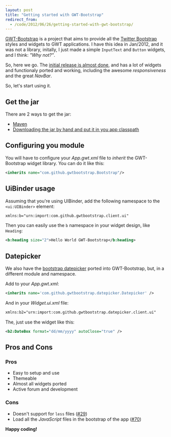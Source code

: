 ```yaml
---
layout: post
title: "Getting started with GWT-Bootstrap"
redirect_from:
  - /code/2012/06/26/getting-started-with-gwt-bootstrap/
---
```


[GWT-Bootstrap](http://gwtbootstrap.github.com) is a project that aims to provide all the [Twitter Bootstrap](http://twitter.github.com/bootstrap) styles and widgets to GWT applications.
I have this idea in Jan/2012, and it was not a library, initally, I just made a simple `InputText` and `Button` widgets, and I think: _"Why not?"_.

So, here we go. The [initial release is almost done](https://github.com/gwtbootstrap/gwt-bootstrap/issues?milestone=3&page=1&state=open), and has a lot of widgets and functionaly ported and working, including the awesome _responsiveness_ and the great _NavBar_.

So, let's start using it.

## Get the jar

There are 2 ways to get the jar:

* [Maven](https://github.com/gwtbootstrap/gwt-bootstrap/wiki/Using-GWT-Bootstrap-Maven-Repository)
* [Downloading the jar by hand and put it in you app classpath](https://github.com/gwtbootstrap/gwt-bootstrap/downloads)

## Configuring you module

You will have to configure your _App.gwt.xml_ file to _inherit_ the GWT-Bootstrap widget library.
You can do it like this:

```xml
<inherits name="com.github.gwtbootstrap.Bootstrap"/>
```

## UiBinder usage

Assuming that you're using UIBinder, add the following namespace to the `<ui:UIBinder>` element:

```xml
xmlns:b="urn:import:com.github.gwtbootstrap.client.ui"
```

Then you can easily use the `b` namespace in your widget design, like `Heading`:

```xml
<b:heading size="2">Hello World GWT-Bootstrap</b:heading>
```

## Datepicker

We also have the [bootstrap datepicker](https://github.com/eternicode/bootstrap-datepicker) ported into GWT-Bootstrap, but, in a different module and namespace.

Add to your _App.gwt.xml_:

```xml
<inherits name='com.github.gwtbootstrap.datepicker.Datepicker' />
```

And in your _Widget.ui.xml_ file:

```xml
xmlns:b2="urn:import:com.github.gwtbootstrap.datepicker.client.ui"
```

The, just use the widget like this:

```xml
<b2:DateBox format="dd/mm/yyyy" autoClose="true" />
```


## Pros and Cons

### Pros

* Easy to setup and use
* Themeable
* Almost all widgets ported
* Active forum and development

### Cons

* Doesn't support for `less` files ([#29](https://github.com/gwtbootstrap/gwt-bootstrap/issues/29))
* Load all the _JavaScript_ files in the bootstrap of the app ([#70](https://github.com/gwtbootstrap/gwt-bootstrap/issues/70))


**Happy coding!**
